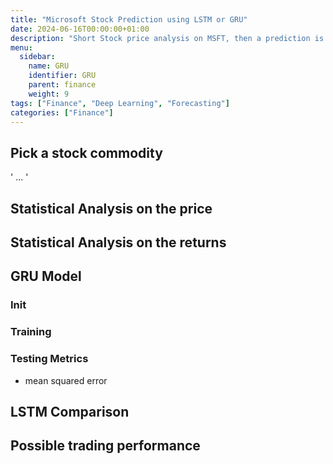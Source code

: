 ```yaml
---
title: "Microsoft Stock Prediction using LSTM or GRU"
date: 2024-06-16T00:00:00+01:00
description: "Short Stock price analysis on MSFT, then a prediction is tested using GRU"
menu:
  sidebar:
    name: GRU
    identifier: GRU
    parent: finance 
    weight: 9
tags: ["Finance", "Deep Learning", "Forecasting"]
categories: ["Finance"]
---
```


## Pick a stock commodity

 '
    ...
 '

## Statistical Analysis on the price


## Statistical Analysis on the returns


## GRU Model 

### Init

### Training

### Testing Metrics
* mean squared error


## LSTM Comparison


## Possible trading performance

